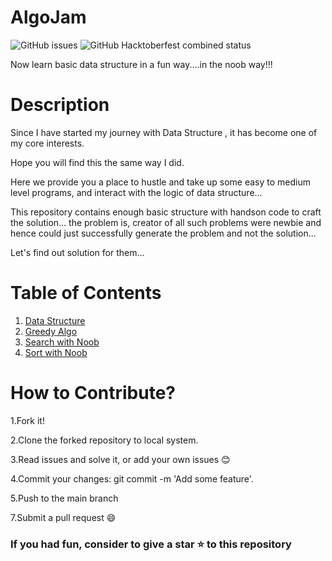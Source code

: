 # AlgoJam

![GitHub issues](https://img.shields.io/github/issues/noobDevelopers/playWithMIPS)
![GitHub Hacktoberfest combined status](https://img.shields.io/github/hacktoberfest/2020/noobDevelopers/playWithMIPS)


Now learn basic data structure in a fun way....in the noob way!!!
# Description



Since I have started my journey with Data Structure , it has become one of my core interests.

Hope you will find this the same way I did.

Here we provide you a place to hustle and take up some easy to medium level programs, and interact with the logic of data structure...

This repository contains enough basic structure with handson code to craft the solution... the problem is, creator of all such problems were newbie and hence could just successfully generate the problem and not the solution...

Let's find out solution for them...

# Table of Contents
1. <a href="https://github.com/noobDevelopers/AlgoJam/tree/main/datastructure-with-noob">Data Structure</a>
2. <a href="https://github.com/noobDevelopers/AlgoJam/tree/main/greedy-algos">Greedy Algo</a>
3. <a href="https://github.com/noobDevelopers/AlgoJam/tree/main/search-with-noob">Search with Noob</a>
4. <a href="https://github.com/noobDevelopers/AlgoJam/tree/main/sort-with-noob">Sort with Noob</a>



# How to Contribute?

   1.Fork it!

   2.Clone the forked repository to local system.
   
   3.Read issues and solve it, or add your own issues 😊

   4.Commit your changes: git commit -m 'Add some feature'.

   5.Push to the main branch

   7.Submit a pull request 😄


### If you had fun, consider to give a star ⭐ to this repository
  
